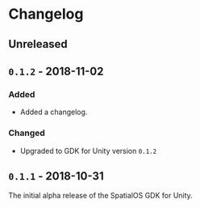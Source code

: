 # Changelog

## Unreleased

## `0.1.2` - 2018-11-02

### Added

- Added a changelog.

### Changed

- Upgraded to GDK for Unity version `0.1.2`

## `0.1.1` - 2018-10-31

The initial alpha release of the SpatialOS GDK for Unity.